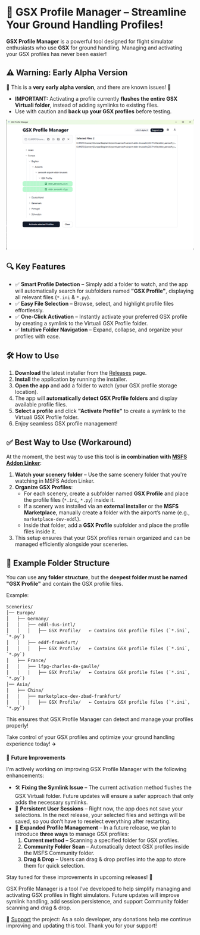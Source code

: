 # 🚀 GSX Profile Manager – Streamline Your Ground Handling Profiles!  

**GSX Profile Manager** is a powerful tool designed for flight simulator enthusiasts who use **GSX** for ground handling. Managing and activating your GSX profiles has never been easier!  

## ⚠️ Warning: Early Alpha Version  

🚧 This is a **very early alpha version**, and there are known issues! 🚧  

- **IMPORTANT:** Activating a profile currently **flushes the entire GSX Virtuali folder**, instead of adding symlinks to existing files.  
- Use with caution and **back up your GSX profiles** before testing.  

![alt text](https://github.com/grtn91/gsx-profile-manager/blob/master/public/Screenshot.png "Screenshot")


## 🔍 Key Features  

- ✅ **Smart Profile Detection** – Simply add a folder to watch, and the app will automatically search for subfolders named **"GSX Profile"**, displaying all relevant files (`*.ini` & `*.py`).  
- ✅ **Easy File Selection** – Browse, select, and highlight profile files effortlessly.  
- ✅ **One-Click Activation** – Instantly activate your preferred GSX profile by creating a symlink to the Virtuali GSX Profile folder.  
- ✅ **Intuitive Folder Navigation** – Expand, collapse, and organize your profiles with ease.  

## 🛠️ How to Use  

1. **Download** the latest installer from the [Releases](https://github.com/grtn91/gsx-profile-manager/releases/tag/0.0.1-alpha-3) page.  
2. **Install** the application by running the installer.  
3. **Open the app** and add a folder to watch (your GSX profile storage location).  
4. The app will **automatically detect GSX Profile folders** and display available profile files.  
5. **Select a profile** and click **"Activate Profile"** to create a symlink to the Virtuali GSX Profile folder.  
6. Enjoy seamless GSX profile management!  

## ✅ Best Way to Use (Workaround)  

At the moment, the best way to use this tool is **in combination with [MSFS Addon Linker](https://flightsim.to/file/1572/msfs-addons-linker)**:  

1. **Watch your scenery folder** – Use the same scenery folder that you're watching in MSFS Addon Linker.  
2. **Organize GSX Profiles**:  
   - For each scenery, create a subfolder named **GSX Profile** and place the profile files (`*.ini`, `*.py`) inside it.  
   - If a scenery was installed via an **external installer** or the **MSFS Marketplace**, manually create a folder with the airport’s name (e.g., `marketplace-dev-eddl`).  
   - Inside that folder, add a **GSX Profile** subfolder and place the profile files inside it.  
3. This setup ensures that your GSX profiles remain organized and can be managed efficiently alongside your sceneries.  

## 📂 Example Folder Structure  

You can use **any folder structure**, but the **deepest folder must be named "GSX Profile"** and contain the GSX profile files.  

Example:  

```plaintext
Sceneries/
│── Europe/
│   ├── Germany/
│   │   ├── eddl-dus-intl/
│   │   │   ├── GSX Profile/   ← Contains GSX profile files (`*.ini`, `*.py`)
│   │   ├── eddf-frankfurt/
│   │   │   ├── GSX Profile/   ← Contains GSX profile files (`*.ini`, `*.py`)
│   ├── France/
│   │   ├── lfpg-charles-de-gaulle/
│   │   │   ├── GSX Profile/   ← Contains GSX profile files (`*.ini`, `*.py`)
│── Asia/
│   ├── China/
│   │   ├── marketplace-dev-zbad-frankfurt/
│   │   │   ├── GSX Profile/   ← Contains GSX profile files (`*.ini`, `*.py`)
```
This ensures that GSX Profile Manager can detect and manage your profiles properly!

Take control of your GSX profiles and optimize your ground handling experience today! ✈️

🔧 **Future Improvements**  

I'm actively working on improving GSX Profile Manager with the following enhancements:  

- 🛠️ **Fixing the Symlink Issue** – The current activation method flushes the GSX Virtuali folder. Future updates will ensure a safer approach that only adds the necessary symlinks.  
- 💾 **Persistent User Sessions** – Right now, the app does not save your selections. In the next release, your selected files and settings will be saved, so you don’t have to reselect everything after restarting.  
- 🔄 **Expanded Profile Management** – In a future release, we plan to introduce **three ways** to manage GSX profiles:  
  1. **Current method** – Scanning a specified folder for GSX profiles.  
  2. **Community Folder Scan** – Automatically detect GSX profiles inside the MSFS Community folder.  
  3. **Drag & Drop** – Users can drag & drop profiles into the app to store them for quick selection.  

Stay tuned for these improvements in upcoming releases! 🚀 

GSX Profile Manager is a tool I’ve developed to help simplify managing and activating GSX profiles in flight simulators. Future updates will improve symlink handling, add session persistence, and support Community folder scanning and drag & drop.

💖 [Support](https://www.paypal.com/donate/?hosted_button_id=TSPHNJJ58GEGN) the project: As a solo developer, any donations help me continue improving and updating this tool. Thank you for your support!

